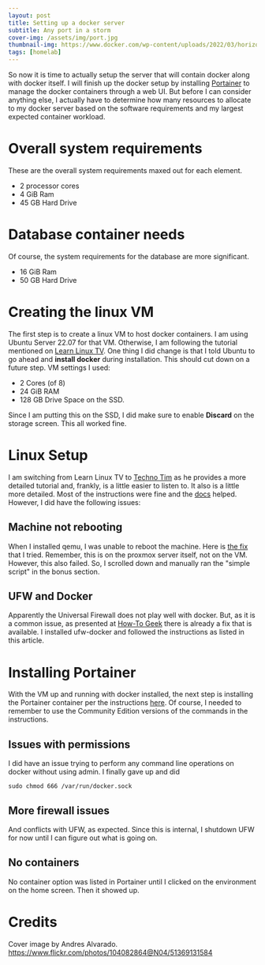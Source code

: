 ```yaml
---
layout: post
title: Setting up a docker server
subtitle: Any port in a storm
cover-img: /assets/img/port.jpg
thumbnail-img: https://www.docker.com/wp-content/uploads/2022/03/horizontal-logo-monochromatic-white.png
tags: [homelab]
---
```

So now it is time to actually setup the server that will contain docker
along with docker itself.  I will finish up the docker setup by installing
[Portainer](https://www.portainer.io/) to manage the docker containers through
a web UI.  But before I can consider anything else, I actually have to determine
how many resources to allocate to my docker server based on the software 
requirements and my largest expected container workload.

# Overall system requirements
These are the overall system requirements maxed out for each element.

- 2 processor cores
- 4 GiB Ram
- 45 GB Hard Drive

# Database container needs
Of course, the system requirements for the database are more significant.

- 16 GiB Ram
- 50 GB Hard Drive

# Creating the linux VM
The first step is to create a linux VM to host docker containers.  I am
using Ubuntu Server 22.07 for that VM.  Otherwise, I am following the
tutorial mentioned on [Learn Linux TV](https://www.youtube.com/watch?v=xBUnV2rQ7do&ab_channel=LearnLinuxTV).
One thing I did change is that I told Ubuntu to go ahead and **install docker**
during installation.  This should cut down on a future step.  VM settings
I used:
- 2 Cores (of 8)
- 24 GiB RAM
- 128 GB Drive Space on the SSD.

Since I am putting this on the SSD, I did make sure to enable **Discard**
on the storage screen.  This all worked fine.

# Linux Setup
I am switching from Learn Linux TV to [Techno Tim](https://www.youtube.com/watch?v=ZsjK4VDopiE&ab_channel=TechnoTim)
as he provides a more detailed tutorial and, frankly, is a little easier
to listen to.  It also is a little more detailed.  Most of the instructions
were fine and the [docs](https://docs.technotim.live/posts/fist-13-things-linux/)
helped.  However, I did have the following issues:

## Machine not rebooting
When I installed qemu, I was unable to reboot the machine.  Here is
[the fix](https://dannyda.com/2020/05/11/how-to-fix-proxmox-pve-cant-lock-file-var-lock-qemu-server-lock-xxx-conf-got-timeout-proxmox-cant-shutdown-virtual-machine/) 
that I tried.  Remember, this is on the proxmox server itself, not
on the VM.  However, this also failed.  So, I scrolled down and manually
ran the "simple script" in the bonus section.

## UFW and Docker
Apparently the Universal Firewall does not play well with docker.  But,
as it is a common issue, as presented at [How-To Geek](https://www.howtogeek.com/devops/how-to-use-docker-with-a-ufw-firewall/) there is already a fix that is
available.  I installed ufw-docker and followed the instructions as
listed in this article.

# Installing Portainer
With the VM up and running with docker installed, the next step is
installing the Portainer container per the instructions 
[here](https://docs.portainer.io/start/install/server/docker/linux).  Of
course, I needed to remember to use the Community Edition versions of the
commands in the instructions.

## Issues with permissions
I did have an issue trying to perform any command line operations on docker
without using admin.  I finally gave up and did

```
sudo chmod 666 /var/run/docker.sock
```

## More firewall issues
And conflicts with UFW, as expected.  Since this is internal, I shutdown UFW
for now until I can figure out what is going on.

## No containers
No container option was listed in Portainer until I clicked on the environment
on the home screen.  Then it showed up.

# Credits
Cover image by Andres Alvarado.  https://www.flickr.com/photos/104082864@N04/51369131584